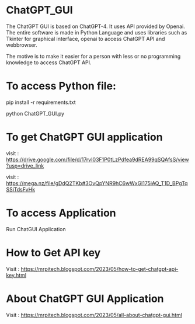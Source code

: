 # ChatGPT_GUI
The ChatGPT GUI is based on ChatGPT-4. It uses API provided by Openai. The entire software is made in Python Language and uses libraries such as Tkinter for graphical interface, openai to access ChatGPT API and webbrowser.

The motive is to make it easier for a person with less or no programming knowledge to access ChatGPT API.

# To access Python file:

pip install -r requirements.txt

python ChatGPT_GUI.py

# To get ChatGPT GUI application
visit : https://drive.google.com/file/d/17rvI03F1P0tLzPdfea9dREA99qSQAfsS/view?usp=drive_link

visit : https://mega.nz/file/gDdQ2TKb#3OvQpYNR9hC6wWxGl175iAQ_T1D_BPgTqSSiTdsFvHk

# To access Application
Run ChatGUI Application

# How to Get API key
Visit : https://mrpitech.blogspot.com/2023/05/how-to-get-chatgpt-api-key.html

# About ChatGPT GUI Application
Visit : https://mrpitech.blogspot.com/2023/05/all-about-chatgpt-gui.html
